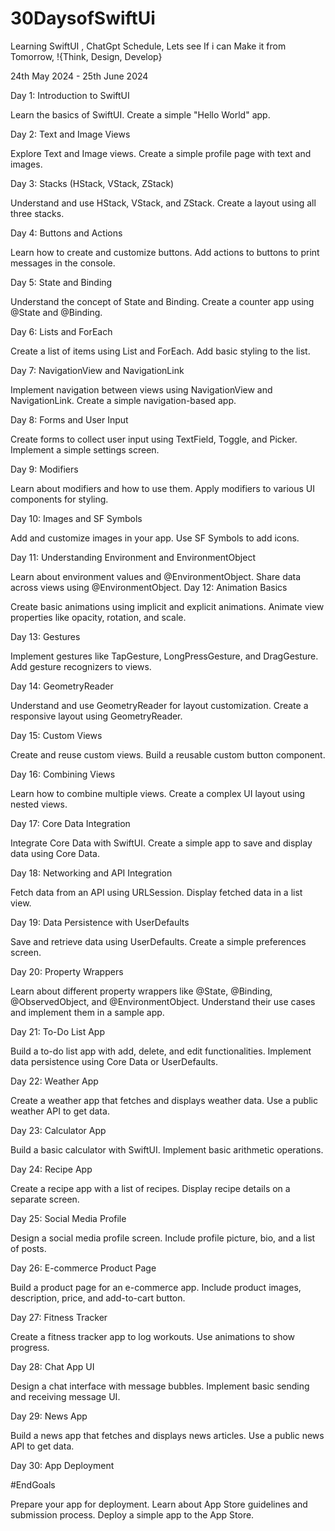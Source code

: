 # 30DaysofSwiftUi
Learning SwiftUI , ChatGpt Schedule, Lets see If i can Make it from Tomorrow,  !{Think, Design, Develop}

24th May 2024 -  25th June 2024

Day 1: Introduction to SwiftUI

Learn the basics of SwiftUI.
Create a simple "Hello World" app.

Day 2: Text and Image Views

Explore Text and Image views.
Create a simple profile page with text and images.

Day 3: Stacks (HStack, VStack, ZStack)

Understand and use HStack, VStack, and ZStack.
Create a layout using all three stacks.

Day 4: Buttons and Actions

Learn how to create and customize buttons.
Add actions to buttons to print messages in the console.

Day 5: State and Binding

Understand the concept of State and Binding.
Create a counter app using @State and @Binding.

Day 6: Lists and ForEach

Create a list of items using List and ForEach.
Add basic styling to the list.

Day 7: NavigationView and NavigationLink

Implement navigation between views using NavigationView and NavigationLink.
Create a simple navigation-based app.

Day 8: Forms and User Input

Create forms to collect user input using TextField, Toggle, and Picker.
Implement a simple settings screen.

Day 9: Modifiers

Learn about modifiers and how to use them.
Apply modifiers to various UI components for styling.

Day 10: Images and SF Symbols

Add and customize images in your app.
Use SF Symbols to add icons.

Day 11: Understanding Environment and EnvironmentObject

Learn about environment values and @EnvironmentObject.
Share data across views using @EnvironmentObject.
Day 12: Animation Basics

Create basic animations using implicit and explicit animations.
Animate view properties like opacity, rotation, and scale.

Day 13: Gestures

Implement gestures like TapGesture, LongPressGesture, and DragGesture.
Add gesture recognizers to views.

Day 14: GeometryReader

Understand and use GeometryReader for layout customization.
Create a responsive layout using GeometryReader.

Day 15: Custom Views

Create and reuse custom views.
Build a reusable custom button component.

Day 16: Combining Views

Learn how to combine multiple views.
Create a complex UI layout using nested views.

Day 17: Core Data Integration

Integrate Core Data with SwiftUI.
Create a simple app to save and display data using Core Data.

Day 18: Networking and API Integration

Fetch data from an API using URLSession.
Display fetched data in a list view.

Day 19: Data Persistence with UserDefaults

Save and retrieve data using UserDefaults.
Create a simple preferences screen.

Day 20: Property Wrappers

Learn about different property wrappers like @State, @Binding, @ObservedObject, and @EnvironmentObject.
Understand their use cases and implement them in a sample app.

Day 21: To-Do List App

Build a to-do list app with add, delete, and edit functionalities.
Implement data persistence using Core Data or UserDefaults.

Day 22: Weather App

Create a weather app that fetches and displays weather data.
Use a public weather API to get data.

Day 23: Calculator App

Build a basic calculator with SwiftUI.
Implement basic arithmetic operations.

Day 24: Recipe App

Create a recipe app with a list of recipes.
Display recipe details on a separate screen.

Day 25: Social Media Profile

Design a social media profile screen.
Include profile picture, bio, and a list of posts.

Day 26: E-commerce Product Page

Build a product page for an e-commerce app.
Include product images, description, price, and add-to-cart button.

Day 27: Fitness Tracker

Create a fitness tracker app to log workouts.
Use animations to show progress.

Day 28: Chat App UI

Design a chat interface with message bubbles.
Implement basic sending and receiving message UI.

Day 29: News App

Build a news app that fetches and displays news articles.
Use a public news API to get data.

Day 30: App Deployment

#EndGoals

Prepare your app for deployment.
Learn about App Store guidelines and submission process.
Deploy a simple app to the App Store.










